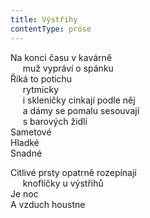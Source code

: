 ```yaml
---
title: Výstřihy
contentType: prose
---
```


<section>

Na konci času v kavárně  
     muž vypráví o spánku  
Říká to potichu  
     rytmicky  
     i skleničky cinkají podle něj  
     a dámy se pomalu sesouvají  
     s barových židlí  
Sametové  
Hladké  
Snadné

Citlivé prsty opatrně rozepínají  
     knoflíčky u výstřihů  
Je noc  
A vzduch houstne

</section>
